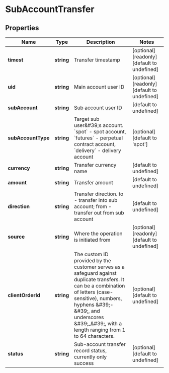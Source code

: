 # SubAccountTransfer

## Properties

Name | Type | Description | Notes
------------ | ------------- | ------------- | -------------
**timest** | **string** | Transfer timestamp | [optional] [readonly] [default to undefined]
**uid** | **string** | Main account user ID | [optional] [readonly] [default to undefined]
**subAccount** | **string** | Sub account user ID | [default to undefined]
**subAccountType** | **string** | Target sub user\&#39;s account. &#x60;spot&#x60; - spot account, &#x60;futures&#x60; - perpetual contract account, &#x60;delivery&#x60; - delivery account | [optional] [default to &#39;spot&#39;]
**currency** | **string** | Transfer currency name | [default to undefined]
**amount** | **string** | Transfer amount | [default to undefined]
**direction** | **string** | Transfer direction. to - transfer into sub account; from - transfer out from sub account | [default to undefined]
**source** | **string** | Where the operation is initiated from | [optional] [readonly] [default to undefined]
**clientOrderId** | **string** | The custom ID provided by the customer serves as a safeguard against duplicate transfers. It can be a combination of letters (case-sensitive), numbers, hyphens \&#39;-\&#39;, and underscores \&#39;_\&#39;, with a length ranging from 1 to 64 characters. | [optional] [default to undefined]
**status** | **string** | Sub-account transfer record status, currently only success | [optional] [default to undefined]

